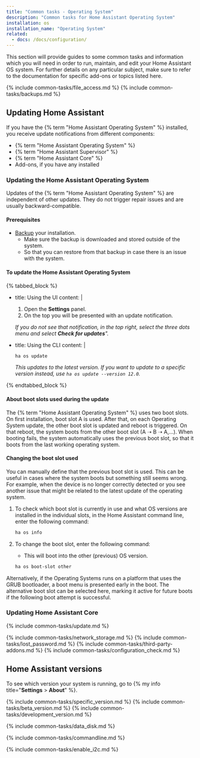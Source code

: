 ```yaml
---
title: "Common tasks - Operating System"
description: "Common tasks for Home Assistant Operating System"
installation: os
installation_name: "Operating System"
related:
  - docs: /docs/configuration/
---
```

This section will provide guides to some common tasks and information which you will need in order to run, maintain, and edit your Home Assistant OS system. For further details on any particular subject, make sure to refer to the documentation for specific add-ons or topics listed here.

{% include common-tasks/file_access.md %}
{% include common-tasks/backups.md %}

## Updating Home Assistant

If you have the {% term "Home Assistant Operating System" %} installed, you receive update notifications from different components:

- {% term "Home Assistant Operating System" %}
- {% term "Home Assistant Supervisor" %}
- {% term "Home Assistant Core" %}
- Add-ons, if you have any installed

### Updating the Home Assistant Operating System

Updates of the {% term "Home Assistant Operating System" %} are independent of other updates. They do not trigger repair issues and are usually backward-compatible.

#### Prerequisites

- [Backup](/common-tasks/os/#backups) your installation.
  - Make sure the backup is downloaded and stored outside of the system.
  - So that you can restore from that backup in case there is an issue with the system.

#### To update the Home Assistant Operating System

{% tabbed_block %}

- title: Using the UI
  content: |

    1. Open the **Settings** panel.
    2. On the top you will be presented with an update notification.

    _If you do not see that notification, in the top right, select the three dots menu and select **Check for updates**"._

- title: Using the CLI
  content: |

    ```bash
    ha os update
    ```

    _This updates to the latest version. If you want to update to a specific version instead, use  `ha os update --version 12.0`._

{% endtabbed_block %}

#### About boot slots used during the update

The {% term "Home Assistant Operating System" %} uses two boot slots. On first installation, boot slot A is used. After that, on each Operating System update, the other boot slot is updated and reboot is triggered. On that reboot, the system boots from the other boot slot (A ➝ B ➝ A,...). When booting fails, the system automatically uses the previous boot slot, so that it boots from the last working operating system.

#### Changing the boot slot used

You can manually define that the previous boot slot is used. This can be useful in cases where the system boots but something still seems wrong. For example, when the device is no longer correctly detected or you see another issue that might be related to the latest update of the operating system.

1. To check which boot slot is currently in use and what OS versions are installed in the individual slots, in the Home Assistant command line, enter the following command:

    ```bash
    ha os info
    ```

2. To change the boot slot, enter the following command:
   - This will boot into the other (previous) OS version.

    ```bash
    ha os boot-slot other
    ```

Alternatively, if the Operating Systems runs on a platform that uses the GRUB bootloader, a boot menu is presented early in the boot. The alternative boot slot can be selected here, marking it active for future boots if the following boot attempt is successful.

### Updating Home Assistant Core

{% include common-tasks/update.md %}

{% include common-tasks/network_storage.md %}
{% include common-tasks/lost_password.md %}
{% include common-tasks/third-party-addons.md %}
{% include common-tasks/configuration_check.md %}

## Home Assistant versions

To see which version your system is running, go to {% my info title="**Settings** > **About**" %}.

{% include common-tasks/specific_version.md %}
{% include common-tasks/beta_version.md %}
{% include common-tasks/development_version.md %}

{% include common-tasks/data_disk.md %}

<!-- Accessing Home Assistant from the commandline-->
{% include common-tasks/commandline.md %}

<!-- Enabling i2c-->
{% include common-tasks/enable_i2c.md %}
